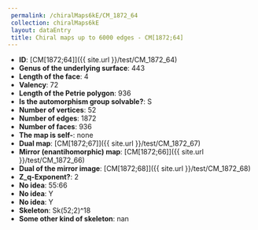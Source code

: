 ```yaml
--- 
 permalink: /chiralMaps6kE/CM_1872_64 
 collection: chiralMaps6kE
 layout: dataEntry
 title: Chiral maps up to 6000 edges - CM[1872;64]
---
```


- **ID**: [CM[1872;64]]({{ site.url }}/test/CM_1872_64)
- **Genus of the underlying surface**: 443
- **Length of the face**: 4
- **Valency**: 72
- **Length of the Petrie polygon**: 936
- **Is the automorphism group solvable?**: S
- **Number of vertices**: 52
- **Number of edges**: 1872
- **Number of faces**: 936
- **The map is self-**: none
- **Dual map**: [CM[1872;67]]({{ site.url }}/test/CM_1872_67)
- **Mirror (enantihomorphic) map**: [CM[1872;66]]({{ site.url }}/test/CM_1872_66)
- **Dual of the mirror image**: [CM[1872;68]]({{ site.url }}/test/CM_1872_68)
- **Z_q-Exponent?**: 2
- **No idea**:  55:66
- **No idea**: Y
- **No idea**: Y
- **Skeleton**: Sk(52;2)^18
- **Some other kind of skeleton**: nan
